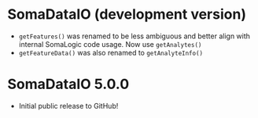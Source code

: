 # SomaDataIO (development version)

* `getFeatures()` was renamed to be less ambiguous and better align with
  internal SomaLogic code usage. Now use `getAnalytes()`
* `getFeatureData()` was also renamed to `getAnalyteInfo()`

# SomaDataIO 5.0.0

* Initial public release to GitHub!
